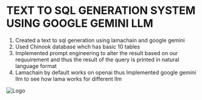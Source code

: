 
# TEXT TO SQL GENERATION SYSTEM USING GOOGLE GEMINI LLM


1. Created a text to sql generation using lamachain and google gemini
2. Used Chinook database whch has basic 10 tables 
3. Implemented prompt engineering to alter the result based on our requuirement and thus the result of the query is printed in natural language format
4. Lamachain by default works on openai thus Implemented google gemini llm to see how lama works for different llm






![Logo](https://python.langchain.com/assets/images/sql_usecase-d432701261f05ab69b38576093718cf3.png)

